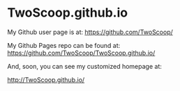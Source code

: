 # TwoScoop.github.io

My Github user page is at: 
https://github.com/TwoScoop/

My Github Pages repo can be found at:  
https://github.com/TwoScoop/TwoScoop.github.io/

And, soon, you can see my customized homepage at:

http://TwoScoop.github.io/
